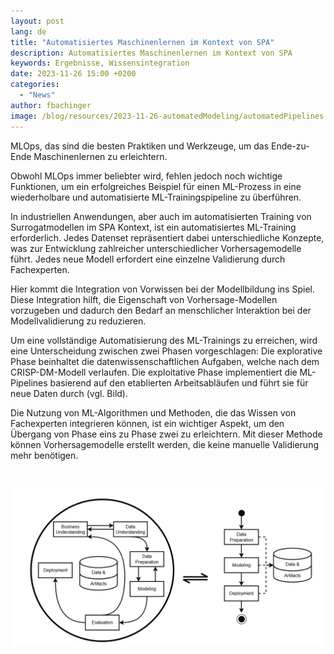 ```yaml
---
layout: post
lang: de
title: "Automatisiertes Maschinenlernen im Kontext von SPA"
description: Automatisiertes Maschinenlernen im Kontext von SPA
keywords: Ergebnisse, Wissensintegration
date: 2023-11-26 15:00 +0200
categories:
  - "News"
author: fbachinger
image: /blog/resources/2023-11-26-automatedModeling/automatedPipelines.png
---
```


MLOps, das sind die besten Praktiken und Werkzeuge, um das Ende-zu-Ende Maschinenlernen zu erleichtern.

<!--more-->
Obwohl MLOps immer beliebter wird, fehlen jedoch noch wichtige Funktionen, um ein erfolgreiches Beispiel für einen ML-Prozess in eine wiederholbare und automatisierte ML-Trainingspipeline zu überführen.

In industriellen Anwendungen, aber auch im automatisierten Training von Surrogatmodellen im SPA Kontext, ist ein automatisiertes ML-Training erforderlich. Jedes Datenset repräsentiert dabei unterschiedliche Konzepte, was zur Entwicklung zahlreicher unterschiedlicher Vorhersagemodelle führt. Jedes neue Modell erfordert eine einzelne Validierung durch Fachexperten.

Hier kommt die Integration von Vorwissen bei der Modellbildung ins Spiel. Diese Integration hilft, die Eigenschaft von Vorhersage-Modellen vorzugeben und dadurch den Bedarf an menschlicher Interaktion bei der Modellvalidierung zu reduzieren.

Um eine vollständige Automatisierung des ML-Trainings zu erreichen, wird eine Unterscheidung zwischen zwei Phasen vorgeschlagen: Die explorative Phase beinhaltet die datenwissenschaftlichen Aufgaben, welche nach dem CRISP-DM-Modell verlaufen. Die exploitative Phase implementiert die ML-Pipelines basierend auf den etablierten Arbeitsabläufen und führt sie für neue Daten durch (vgl. Bild). 

Die Nutzung von ML-Algorithmen und Methoden, die das Wissen von Fachexperten integrieren können, ist ein wichtiger Aspekt, um den Übergang von Phase eins zu Phase zwei zu erleichtern. Mit dieser Methode können Vorhersagemodelle erstellt werden, die keine manuelle Validierung mehr benötigen.

<br/>

![AutomatedModeling](/blog/resources/2023-11-26-automatedModeling/automatedPipelines.png)
